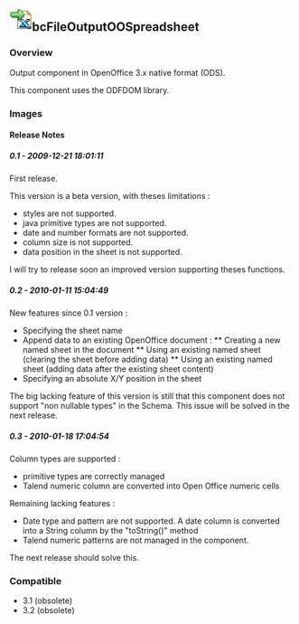 ## <img src='./logo.jpg' width='40' height='40'>bcFileOutputOOSpreadsheet

### Overview
Output component in OpenOffice 3.x native format (ODS).

This component uses the ODFDOM library.
### Images




#### Release Notes

##### 0.1 - 2009-12-21 18:01:11
First release.

This version is a beta version, with theses limitations :
- styles are not supported.
- java primitive types are not supported.
- date and number formats are not supported.
- column size is not supported.
- data position in the sheet is not supported.

I will try to release soon an improved version supporting theses functions.
##### 0.2 - 2010-01-11 15:04:49
New features since 0.1 version :

- Specifying the sheet name
- Append data to an existing OpenOffice document :
** Creating a new named sheet in the document
** Using an existing named sheet (clearing the sheet before adding data)
** Using an existing named sheet (adding data after the existing sheet content)
- Specifying an absolute X/Y position in the sheet

The big lacking feature of this version is still that this component does not support "non nullable types" in the Schema. This issue will be solved in the next release.
##### 0.3 - 2010-01-18 17:04:54
Column types are supported :
- primitive types are correctly managed
- Talend numeric column are converted into Open Office numeric cells

Remaining lacking features :
- Date type and pattern are not supported. A date column is converted into a String column by the "toString()" method
- Talend numeric patterns are not managed in the component.

The next release should solve this.
### Compatible
 -  3.1 (obsolete)
 -   3.2 (obsolete)